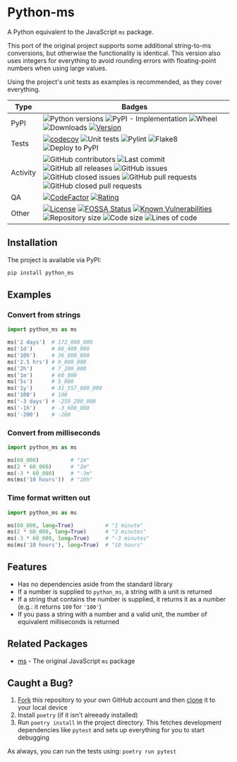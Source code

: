 # Python-ms

A Python equivalent to the JavaScript `ms` package.

This port of the original project supports some additional string-to-ms
conversions, but otherwise the functionality is identical. This version
also uses integers for everything to avoid rounding errors with
floating-point numbers when using large values.

Using the project's unit tests as examples is recommended, as they cover
everything.

| Type         | Badges |
|--------------|---|
| PyPI         | ![Python versions](https://img.shields.io/pypi/pyversions/python-ms?logo=python) ![PyPI - Implementation](https://img.shields.io/pypi/implementation/python-ms) ![Wheel](https://img.shields.io/pypi/wheel/python-ms?logo=pypi) ![Downloads](https://img.shields.io/pypi/dm/python-ms?logo=pypi) [![Version](https://img.shields.io/pypi/v/python-ms)](https://pypi.org/project/python-ms/) |
| Tests        | [![codecov](https://codecov.io/gh/Diapolo10/python-ms/branch/main/graph/badge.svg?token=zBlgCd32Aq)](https://codecov.io/gh/Diapolo10/python-ms) ![Unit tests](https://github.com/diapolo10/python-ms/workflows/Unit%20tests/badge.svg) ![Pylint](https://github.com/diapolo10/python-ms/workflows/Pylint/badge.svg) ![Flake8](https://github.com/diapolo10/python-ms/workflows/Flake8/badge.svg) ![Deploy to PyPI](https://github.com/diapolo10/python-ms/workflows/Deploy%20to%20PyPI/badge.svg) |
| Activity     | ![GitHub contributors](https://img.shields.io/github/contributors/diapolo10/python-ms) ![Last commit](https://img.shields.io/github/last-commit/diapolo10/python-ms?logo=github) ![GitHub all releases](https://img.shields.io/github/downloads/diapolo10/python-ms/total?logo=github) ![GitHub issues](https://img.shields.io/github/issues/diapolo10/python-ms) ![GitHub closed issues](https://img.shields.io/github/issues-closed/diapolo10/python-ms) ![GitHub pull requests](https://img.shields.io/github/issues-pr/diapolo10/python-ms) ![GitHub closed pull requests](https://img.shields.io/github/issues-pr-closed/diapolo10/python-ms) |
| QA           | [![CodeFactor](https://www.codefactor.io/repository/github/diapolo10/python-ms/badge?logo=codefactor)](https://www.codefactor.io/repository/github/diapolo10/python-ms) [![Rating](https://img.shields.io/librariesio/sourcerank/pypi/python-ms)](https://libraries.io/github/Diapolo10/python-ms/sourcerank) |
| Other        | [![License](https://img.shields.io/github/license/diapolo10/python-ms)](https://opensource.org/licenses/MIT) [![FOSSA Status](https://app.fossa.com/api/projects/git%2Bgithub.com%2FDiapolo10%2Fpython-ms.svg?type=shield)](https://app.fossa.com/projects/git%2Bgithub.com%2FDiapolo10%2Fpython-ms?ref=badge_shield) [![Known Vulnerabilities](https://snyk.io/test/github/diapolo10/python-ms/badge.svg)](https://snyk.io/test/github/diapolo10/python-ms) ![Repository size](https://img.shields.io/github/repo-size/diapolo10/python-ms?logo=github) ![Code size](https://img.shields.io/github/languages/code-size/diapolo10/python-ms?logo=github) ![Lines of code](https://img.shields.io/tokei/lines/github/diapolo10/python-ms?logo=github) |

## Installation

The project is available via PyPI:

```sh
pip install python_ms
```

## Examples

### Convert from strings

```python
import python_ms as ms

ms('2 days')  # 172_800_000
ms('1d')      # 86_400_000
ms('10h')     # 36_000_000
ms('2.5 hrs') # 9_000_000
ms('2h')      # 7_200_000
ms('1m')      # 60_000
ms('5s')      # 5_000
ms('1y')      # 31_557_600_000
ms('100')     # 100
ms('-3 days') # -259_200_000
ms('-1h')     # -3_600_000
ms('-200')    # -200
```

### Convert from milliseconds

```python
import python_ms as ms

ms(60_000)          # "1m"
ms(2 * 60_000)      # "2m"
ms(-3 * 60_000)     # "-3m"
ms(ms('10 hours'))  # "10h"
```

### Time format written out

```python
import python_ms as ms

ms(60_000, long=True)          # "1 minute"
ms(2 * 60_000, long=True)      # "2 minutes"
ms(-3 * 60_000, long=True)     # "-3 minutes"
ms(ms('10 hours'), long=True)  # "10 hours"
```

## Features

- Has no dependencies aside from the standard library
- If a number is supplied to `python_ms`, a string with a unit is returned
- If a string that contains the number is supplied, it returns it as a number (e.g.: it returns `100` for `'100'`)
- If you pass a string with a number and a valid unit, the number of equivalent milliseconds is returned

## Related Packages

- [ms](https://github.com/vercel/ms) - The original JavaScript `ms` package

## Caught a Bug?

1. [Fork](https://help.github.com/articles/fork-a-repo/) this repository to your own GitHub account and then [clone](https://help.github.com/articles/cloning-a-repository/) it to your local device
2. Install `poetry` (if it isn't alreeady installed)
3. Run `poetry install` in the project directory. This fetches development dependencies like `pytest` and sets up everything for you to start debugging

As always, you can run the tests using: `poetry run pytest`
